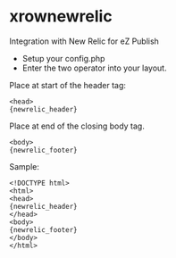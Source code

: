 xrownewrelic
============

Integration with New Relic for eZ Publish


* Setup your config.php
* Enter the two operator into your layout.

Place at start of the header tag:

    <head>
    {newrelic_header}

Place at end of the closing body tag.

    <body>
    {newrelic_footer}


Sample:

    <!DOCTYPE html>
    <html>
    <head>
    {newrelic_header}
    </head>
    <body>
    {newrelic_footer}
    </body>
    </html>
